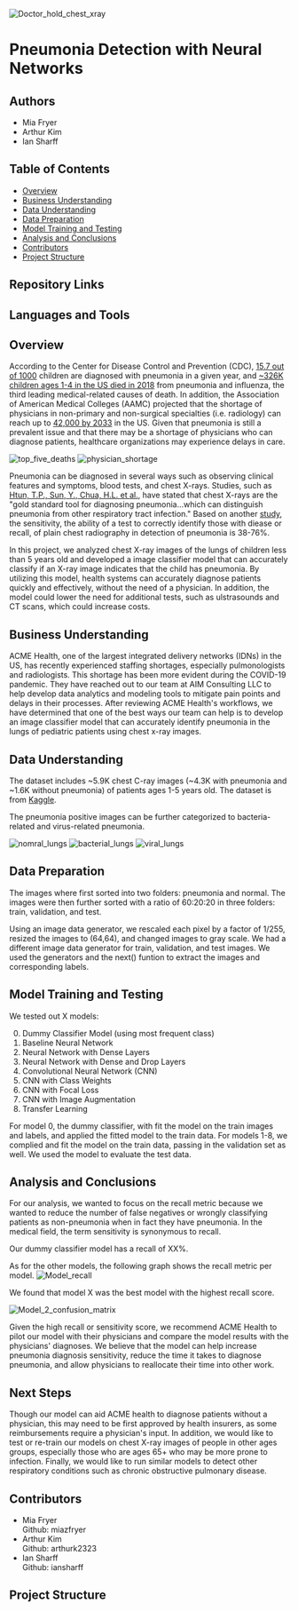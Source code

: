 ![Doctor_hold_chest_xray](./images/chest-x-ray.jpeg)
# Pneumonia Detection with Neural Networks

## Authors
* Mia Fryer
* Arthur Kim
* Ian Sharff

## Table of Contents
* [Overview](#overview)
* [Business Understanding](#business-understanding)
* [Data Understanding](#data-understanding)
* [Data Preparation](#data-preparation)
* [Model Training and Testing](#model-training-and-testing)
* [Analysis and Conclusions](#analysis-and-conclusions)
* [Contributors](#contributors)
* [Project Structure](#project-structure)

## Repository Links

## Languages and Tools

## Overview
According to the Center for Disease Control and Prevention (CDC), [15.7 out of 1000](https://www.cdc.gov/media/releases/2015/p0225-pneumonia-hospitalizations.html) children are diagnosed with pneumonia in a given year, and [~326K children ages 1-4 in the US died in 2018](https://www.cdc.gov/nchs/data/hus/2019/007-508.pdf) from pneumonia and influenza, the third leading medical-related causes of death. In addition, the Association of American Medical Colleges (AAMC) projected that the shortage of physicians in non-primary and non-surgical specialties (i.e. radiology) can reach up to [42,000 by 2033](https://www.aamc.org/news-insights/press-releases/new-aamc-report-confirms-growing-physician-shortage) in the US. Given that pneumonia is still a prevalent issue and that there may be a shortage of physicians who can diagnose patients, healthcare organizations may experience delays in care.

![top_five_deaths](./images/Top_Five_Deaths.png)
![physician_shortage](./images/Physician_Shortage.png)

Pneumonia can be diagnosed in several ways such as observing clinical features and symptoms, blood tests, and chest X-rays. Studies, such as [Htun, T.P., Sun, Y., Chua, H.L. et al.](https://www.nature.com/articles/s41598-019-44145-y), have stated that chest X-rays are the "gold standard tool for diagnosing pneumonia...which can distinguish pneumonia from other respiratory tract infection." Based on another [study](https://www.ncbi.nlm.nih.gov/pmc/articles/PMC6377225/), the sensitivity, the ability of a test to correctly identify those with diease or recall, of plain chest radiography in detection of pneumonia is 38-76%.

In this project, we analyzed chest X-ray images of the lungs of children less than 5 years old and developed a image classifier model that can accurately classify if an X-ray image indicates that the child has pneumonia. By utilizing this model, health systems can accurately diagnose patients quickly and effectively, without the need of a physician. In addition, the model could lower the need for additional tests, such as ulstrasounds and CT scans, which could increase costs.

## Business Understanding
ACME Health, one of the largest integrated delivery networks (IDNs) in the US, has recently experienced staffing shortages, especially pulmonologists and radiologists. This shortage has been more evident during the COVID-19 pandemic. They have reached out to our team at AIM Consulting LLC to help develop data analytics and modeling tools to mitigate pain points and delays in their processes. After reviewing ACME Health's workflows, we have determined that one of the best ways our team can help is to develop an image classifier model that can accurately identify pneumonia in the lungs of pediatric patients using chest x-ray images.

## Data Understanding
The dataset includes ~5.9K chest C-ray images (~4.3K with pneumonia and ~1.6K without pneumonia) of patients ages 1-5 years old. The dataset is from [Kaggle](https://www.kaggle.com/paultimothymooney/chest-xray-pneumonia).

The pneumonia positive images can be further categorized to bacteria-related and virus-related pneumonia.

![nomral_lungs](./images/norm_samples.png)
![bacterial_lungs](./images/bac_samples.png)
![viral_lungs](./images/vir_samples.png)

## Data Preparation
The images where first sorted into two folders: pneumonia and normal. The images were then further sorted with a ratio of 60:20:20 in three folders: train, validation, and test. 

Using an image data generator, we rescaled each pixel by a factor of 1/255, resized the images to (64,64), and changed images to gray scale. We had a different image data generator for train, validation, and test images. We used the generators and the next() funtion to extract the images and corresponding labels. 

## Model Training and Testing
We tested out X models:

<ol start="0">
  <li> Dummy Classifier Model (using most frequent class)</li>
  <li>Baseline Neural Network</li>
  <li>Neural Network with Dense Layers</li>
  <li>Neural Network with Dense and Drop Layers</li>
  <li>Convolutional Neural Network (CNN)</li>
  <li>CNN with Class Weights</li>
  <li>CNN with Focal Loss</li>
  <li>CNN with Image Augmentation</li>
  <li>Transfer Learning</li>
</ol>

For model 0, the dummy classifier, with fit the model on the train images and labels, and applied the fitted model to the train data. For models 1-8, we complied and fit the model on the train data, passing in the validation set as well. We used the model to evaluate the test data.

## Analysis and Conclusions
For our analysis, we wanted to focus on the recall metric because we wanted to reduce the number of false negatives or wrongly classifying patients as non-pneumonia when in fact they have pneumonia. In the medical field, the term sensitivity is synonymous to recall.

Our dummy classifier model has a recall of XX%.

As for the other models, the following graph shows the recall metric per model.
![Model_recall](./images/recall_barplot.png)

We found that model X was the best model with the highest recall score.

![Model_2_confusion_matrix](./images/confusion_matrices/cm_model2.png)

Given the high recall or sensitivity score, we recommend ACME Health to pilot our model with their physicians and compare the model results with the physicians' diagnoses. We believe that the model can help increase pneumonia diagnosis sensitivity, reduce the time it takes to diagnose pneumonia, and allow physicians to reallocate their time into other work. 

## Next Steps
Though our model can aid ACME health to diagnose patients without a physician, this may need to be first approved by health insurers, as some reimbursements require a physician's input. In addition, we would like to test or re-train our models on chest X-ray images of people in other ages groups, especially those who are ages 65+ who may be more prone to infection. Finally, we would like to run similar models to detect other respiratory conditions such as chronic obstructive pulmonary disease.

## Contributors

- Mia Fryer <br>
    Github: miazfryer<br>
- Arthur Kim <br>
    Github: arthurk2323<br>
- Ian Sharff <br>
    Github: iansharff<br>
    
## Project Structure
